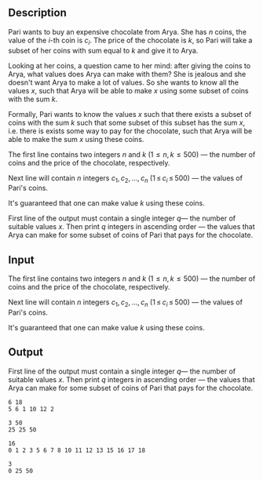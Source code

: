 ## Description

<div><p>Pari wants to buy an expensive chocolate from Arya. She has <span class="tex-span"><i>n</i></span> coins, the value of the <span class="tex-span"><i>i</i></span>-th coin is <span class="tex-span"><i>c</i><sub class="lower-index"><i>i</i></sub></span>. The price of the chocolate is <span class="tex-span"><i>k</i></span>, so Pari will take a subset of her coins with sum equal to <span class="tex-span"><i>k</i></span> and give it to Arya.</p><p>Looking at her coins, a question came to her mind: after giving the coins to Arya, what values does Arya can make with them? She is jealous and she doesn't want Arya to make a lot of values. So she wants to know all the values <span class="tex-span"><i>x</i></span>, such that Arya will be able to make <span class="tex-span"><i>x</i></span> using some subset of coins with the sum <span class="tex-span"><i>k</i></span>.</p><p>Formally, Pari wants to know the values <span class="tex-span"><i>x</i></span> such that there exists a subset of coins with the sum <span class="tex-span"><i>k</i></span> such that some subset of this subset has the sum <span class="tex-span"><i>x</i></span>, i.e. there is exists some way to pay for the chocolate, such that Arya will be able to make the sum <span class="tex-span"><i>x</i></span> using these coins.</p></div><div class="input-specification"><p>The first line contains two integers <span class="tex-span"><i>n</i></span> and <span class="tex-span"><i>k</i></span> (<span class="tex-span">1  ≤  <i>n</i>, <i>k</i>  ≤  500</span>)&nbsp;— the number of coins and the price of the chocolate, respectively.</p><p>Next line will contain <span class="tex-span"><i>n</i></span> integers <span class="tex-span"><i>c</i><sub class="lower-index">1</sub>, <i>c</i><sub class="lower-index">2</sub>, ..., <i>c</i><sub class="lower-index"><i>n</i></sub></span> (<span class="tex-span">1 ≤ <i>c</i><sub class="lower-index"><i>i</i></sub> ≤ 500</span>)&nbsp;— the values of Pari's coins.</p><p>It's guaranteed that one can make value <span class="tex-span"><i>k</i></span> using these coins.</p></div><div class="output-specification"><p>First line of the output must contain a single integer <span class="tex-span"><i>q</i></span>— the number of suitable values <span class="tex-span"><i>x</i></span>. Then print <span class="tex-span"><i>q</i></span> integers in ascending order&nbsp;— the values that Arya can make for some subset of coins of Pari that pays for the chocolate.</p></div>

## Input

<p>The first line contains two integers <span class="tex-span"><i>n</i></span> and <span class="tex-span"><i>k</i></span> (<span class="tex-span">1  ≤  <i>n</i>, <i>k</i>  ≤  500</span>)&nbsp;— the number of coins and the price of the chocolate, respectively.</p><p>Next line will contain <span class="tex-span"><i>n</i></span> integers <span class="tex-span"><i>c</i><sub class="lower-index">1</sub>, <i>c</i><sub class="lower-index">2</sub>, ..., <i>c</i><sub class="lower-index"><i>n</i></sub></span> (<span class="tex-span">1 ≤ <i>c</i><sub class="lower-index"><i>i</i></sub> ≤ 500</span>)&nbsp;— the values of Pari's coins.</p><p>It's guaranteed that one can make value <span class="tex-span"><i>k</i></span> using these coins.</p>

## Output

<p>First line of the output must contain a single integer <span class="tex-span"><i>q</i></span>— the number of suitable values <span class="tex-span"><i>x</i></span>. Then print <span class="tex-span"><i>q</i></span> integers in ascending order&nbsp;— the values that Arya can make for some subset of coins of Pari that pays for the chocolate.</p>





```input1
6 18
5 6 1 10 12 2

```




```input2
3 50
25 25 50

```




```output1
16
0 1 2 3 5 6 7 8 10 11 12 13 15 16 17 18 

```




```output2
3
0 25 50 

```


